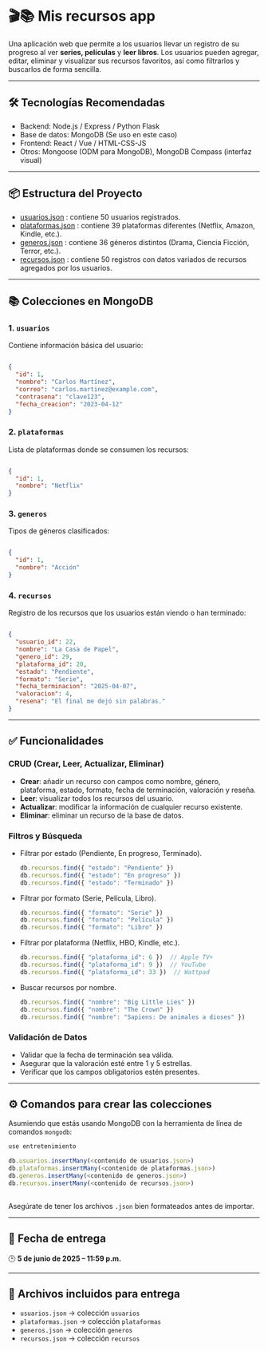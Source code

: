 # 🎬📚 Mis recursos app

Una aplicación web que permite a los usuarios llevar un registro de su progreso al ver **series, películas** y **leer libros**. Los usuarios pueden agregar, editar, eliminar y visualizar sus recursos favoritos, así como filtrarlos y buscarlos de forma sencilla.

---

## 🛠️ Tecnologías Recomendadas

- Backend: Node.js / Express / Python Flask
- Base de datos: MongoDB (Se uso en este caso)
- Frontend: React / Vue / HTML-CSS-JS
- Otros: Mongoose (ODM para MongoDB), MongoDB Compass (interfaz visual)

---

## 📦 Estructura del Proyecto

- [usuarios.json](usuarios.json) : contiene 50 usuarios registrados.
- [plataformas.json](plataformas.json) : contiene 39 plataformas diferentes (Netflix, Amazon, Kindle, etc.).
- [generos.json](generos.json) : contiene 36 géneros distintos (Drama, Ciencia Ficción, Terror, etc.).
- [recursos.json](recursos.json) : contiene 50 registros con datos variados de recursos agregados por los usuarios.

---

## 📚 Colecciones en MongoDB

### 1. `usuarios`

Contiene información básica del usuario:

```json

{
  "id": 1,
  "nombre": "Carlos Martínez",
  "correo": "carlos.martinez@example.com",
  "contrasena": "clave123",
  "fecha_creacion": "2023-04-12"
}

```

### 2. `plataformas`

Lista de plataformas donde se consumen los recursos:

```json

{
  "id": 1,
  "nombre": "Netflix"
}

```

### 3. `generos`

Tipos de géneros clasificados:

```json

{
  "id": 1,
  "nombre": "Acción"
}

```

### 4. `recursos`

Registro de los recursos que los usuarios están viendo o han terminado:

```json

{
  "usuario_id": 22,
  "nombre": "La Casa de Papel",
  "genero_id": 29,
  "plataforma_id": 20,
  "estado": "Pendiente",
  "formato": "Serie",
  "fecha_terminacion": "2025-04-07",
  "valoracion": 4,
  "resena": "El final me dejó sin palabras."
}

```

---

## ✅ Funcionalidades

### CRUD (Crear, Leer, Actualizar, Eliminar)

- **Crear**: añadir un recurso con campos como nombre, género, plataforma, estado, formato, fecha de terminación, valoración y reseña.
- **Leer**: visualizar todos los recursos del usuario.
- **Actualizar**: modificar la información de cualquier recurso existente.
- **Eliminar**: eliminar un recurso de la base de datos.

### Filtros y Búsqueda

- Filtrar por estado (Pendiente, En progreso, Terminado).
    ```js
    db.recursos.find({ "estado": "Pendiente" })
    db.recursos.find({ "estado": "En progreso" })
    db.recursos.find({ "estado": "Terminado" })
    ```
- Filtrar por formato (Serie, Película, Libro).
    ```js
    db.recursos.find({ "formato": "Serie" })
    db.recursos.find({ "formato": "Película" })
    db.recursos.find({ "formato": "Libro" })
    ```

- Filtrar por plataforma (Netflix, HBO, Kindle, etc.).
    ```js
    db.recursos.find({ "plataforma_id": 6 })  // Apple TV+
    db.recursos.find({ "plataforma_id": 9 })  // YouTube
    db.recursos.find({ "plataforma_id": 33 })  // Wattpad
    ```
- Buscar recursos por nombre.
    ```js
    db.recursos.find({ "nombre": "Big Little Lies" }) 
    db.recursos.find({ "nombre": "The Crown" })
    db.recursos.find({ "nombre": "Sapiens: De animales a dioses" })
    ```

### Validación de Datos

- Validar que la fecha de terminación sea válida.
- Asegurar que la valoración esté entre 1 y 5 estrellas.
- Verificar que los campos obligatorios estén presentes.

---

## ⚙️ Comandos para crear las colecciones

Asumiendo que estás usando MongoDB con la herramienta de línea de comandos `mongodb`:

```js
use entretenimiento

db.usuarios.insertMany(<contenido de usuarios.json>)  
db.plataformas.insertMany(<contenido de plataformas.json>)
db.generos.insertMany(<contenido de generos.json>)
db.recursos.insertMany(<contenido de recursos.json>)
    
```

Asegúrate de tener los archivos `.json` bien formateados antes de importar.

---

## 📅 Fecha de entrega

🕒 **5 de junio de 2025 – 11:59 p.m.**

---

## 📁 Archivos incluidos para entrega

- `usuarios.json` → colección `usuarios`
- `plataformas.json` → colección `plataformas`
- `generos.json` → colección `generos`
- `recursos.json` → colección `recursos`